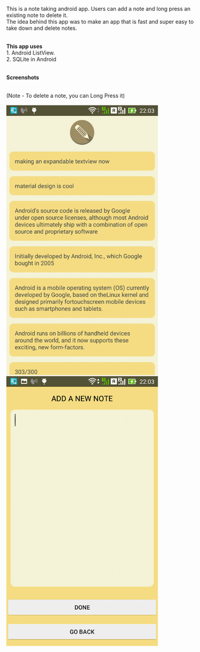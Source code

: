  This is a note taking android app. Users can add a note and long press an existing note to delete it. <br>
 The idea behind this app was to make an app that is fast and super easy to take down and delete notes. 
 
 <br>
 <b>This app uses</b>
 <br>
 1. Android ListView.
 <br>
 2. SQLite in Android
 <br><br>
 
 
 <b>Screenshots</b>
  
<br>(Note - To delete a note, you can Long Press it) <br><br> 
 ![Screenshot 2](https://github.com/Asutosh11/SimpleToDo/blob/master/Screenshots/3.jpg "") &nbsp; &nbsp; &nbsp; ![Screenshot 3](https://github.com/Asutosh11/SimpleToDo/blob/master/Screenshots/2.jpg "")
  
